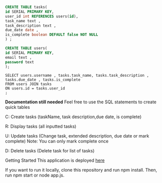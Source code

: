 
```sql
CREATE TABLE tasks(
id SERIAL PRIMARY KEY,
user_id int REFERENCES users(id),
task_name text ,
task_description text ,
due_date date ,
is_complete boolean DEFAULT false NOT NULL
) ;
```


```sql
CREATE TABLE users(
id SERIAL PRIMARY KEY,
email text ,
password text
);
```

```
SELECT users.username , tasks.task_name, tasks.task_description , tasks.due_date , tasks.is_complete  
FROM users JOIN tasks 
ON users.id = tasks.user_id 
;
```


**Documentation  still needed**
Feel free to use the SQL statements to create quick tables 

C: Create tasks (taskName, task description,due date, is complete)

R: Display tasks (all inputted tasks)

U: Update tasks (Change task, extended description, due date or mark complete)
Note: You can only mark complete once

D: Delete tasks (Delete task for list of tasks)




Getting Started
This application is deployed [here](https://quiet-chamber-63376.herokuapp.com/login)

If you want to run it locally, clone this repository and run npm install. Then, run npm start or node app.js.


